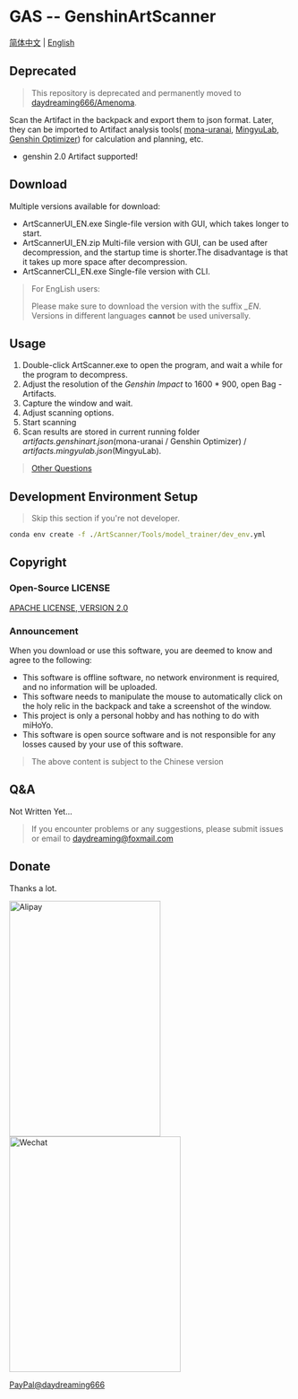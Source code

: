 # GAS -- GenshinArtScanner

[简体中文](./README.md) | [English](./README_en.md)

## Deprecated
> This repository is deprecated and permanently moved to [daydreaming666/Amenoma](https://github.com/daydreaming666/Amenoma).

Scan the Artifact in the backpack and export them to json format. Later, they can be imported to Artifact analysis tools( [mona-uranai](https://www.mona-uranai.com), [MingyuLab](https://genshin.mingyulab.com), [Genshin Optimizer](https://frzyc.github.io/genshin-optimizer )) for calculation and planning, etc. 

- genshin 2.0 Artifact supported!

## Download

Multiple versions available for download: 

- ArtScannerUI_EN.exe
  Single-file version with GUI, which takes longer to start.
- ArtScannerUI_EN.zip
  Multi-file version with GUI, can be used after decompression, and the startup time is shorter.The disadvantage is that it takes up more space after decompression.
- ArtScannerCLI_EN.exe
  Single-file version with CLI.

> For EngLish users:
> 
> Please make sure to download the version with the suffix *_EN*. Versions in different languages **cannot** be used universally. 


## Usage

1. Double-click ArtScanner.exe to open the program, and wait a while for the program to decompress. 
2. Adjust the resolution of the *Genshin Impact* to 1600 * 900, open Bag - Artifacts.
3. Capture the window and wait.
4. Adjust scanning options.
5. Start scanning 
6. Scan results are stored in current running folder *artifacts.genshinart.json*(mona-uranai / Genshin Optimizer) / *artifacts.mingyulab.json*(MingyuLab).

> [Other Questions](#Q&A)


## Development Environment Setup 

> Skip this section if you're not developer.

```cmd
conda env create -f ./ArtScanner/Tools/model_trainer/dev_env.yml
```

## Copyright

### Open-Source LICENSE

[APACHE LICENSE, VERSION 2.0](http://www.apache.org/licenses/LICENSE-2.0.html)

### Announcement

When you download or use this software, you are deemed to know and agree to the following: 

- This software is offline software, no network environment is required, and no information will be uploaded. 
- This software needs to manipulate the mouse to automatically click on the holy relic in the backpack and take a screenshot of the window. 
- This project is only a personal hobby and has nothing to do with miHoYo.
- This software is open source software and is not responsible for any losses caused by your use of this software. 

> The above content is subject to the Chinese version 


## Q&A

Not Written Yet...

> If you encounter problems or any suggestions, please submit issues or email to [daydreaming@foxmail.com](mailto://daydreaming@foxmail.com)


## Donate

Thanks a lot.

<img src="https://daydreaming.top/wp-content/uploads/2021/08/QQ图片20210822004740.jpg" width="270" height="420" alt="Alipay"/>

<img src="https://daydreaming.top/wp-content/uploads/2021/08/QQ图片20210822004735.png" width="306" height="420" alt="Wechat"/>

[PayPal@daydreaming666](https://www.paypal.me/daydreaming666)
